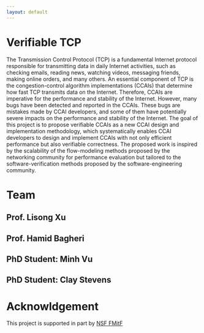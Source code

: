```yaml
---
layout: default
---
```


# Verifiable TCP

The Transmission Control Protocol (TCP) is a fundamental Internet protocol responsible for transmitting data 
in daily Internet activities, such as checking emails, reading news, watching videos, messaging friends, making online orders, 
and many others. An essential component of TCP is the congestion-control algorithm implementations (CCAIs) that determine how 
fast TCP transmits data on the Internet. Therefore, CCAIs are imperative for the performance and stability of the Internet. 
However, many bugs have been detected and reported in the CCAIs. These bugs are mistakes made by CCAI developers, and some 
of them have potentially severe impacts on the performance and stability of the Internet. 
The goal of this project is to propose verifiable CCAIs as a new CCAI design and implementation methodology, 
which systematically enables CCAI developers to design and implement CCAIs with not only efficient performance but also verifiable correctness. 
The proposed work is inspired by the scalability of the flow-modeling methods proposed 
by the networking community for performance evaluation but tailored to the software-verification methods proposed by the software-engineering community.

# Team

## Prof. Lisong Xu

## Prof. Hamid Bagheri

## PhD Student: Minh Vu

## PhD Student: Clay Stevens

# Acknowldgement

This project is supported in part by [NSF FMitF](https://www.nsf.gov/awardsearch/showAward?AWD_ID=2124116)
